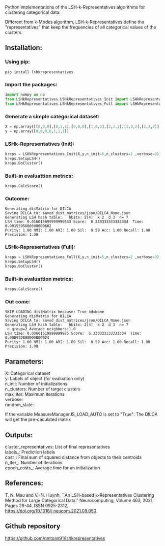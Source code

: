 Python implementations of the LSH-k-Representatives algorithms for clustering categorical data:

Different from k-Modes algorithm, LSH-k-Representatives define the "representatives" that keep the frequencies of all categorical values of the clusters.

## Installation:
### Using pip: 
```shell
pip install lshkrepresentatives
```

### Import the packages:
```python
import numpy as np
from LSHkRepresentatives.LSHkRepresentatives_Init import LSHkRepresentatives_Init
from LSHkRepresentatives.LSHkRepresentatives_Full import LSHkRepresentatives_Full
```
### Generate a simple categorical dataset:

```python
X = np.array([[0,0,0],[0,1,1],[0,0,0],[1,0,1],[2,2,2],[2,3,2],[2,3,2]])
y = np.array([0,0,0,0,1,1,1])
```

### LSHk-Representatives (Init): 

```python
kreps = LSHkRepresentatives_Init(X,y,n_init=5,n_clusters=2 ,verbose=3) #variable y is optional for computing the accuracy score, can be replaced as 'None'. 
kreps.SetupLSH()
kreps.DoCluster()

```

### Built-in evaluattion metrics:
```python
kreps.CalcScore()
```

### Outcome:
```shell
Generating disMatrix for DILCA
Saving DILCA to: saved_dist_matrices/json/DILCA_None.json
Generating LSH hash table:   hbits: 2(4)  k 2  d 3  n= 7
LSH time: 0.016015699999999633 Score:  6.333333333333334  Time: 0.0019595600000000602
Purity: 1.00 NMI: 1.00 ARI: 1.00 Sil:  0.59 Acc: 1.00 Recall: 1.00 Precision: 1.00
```



### LSHk-Representatives (Full): 

```python
kreps = LSHkRepresentatives_Full(X,y,n_init=5,n_clusters=2 ,verbose=3) #variable y is optional for computing the accuracy score, can be replaced as 'None'.
kreps.SetupLSH()
kreps.DoCluster()

```

### Built-in evaluattion metrics:
```python
kreps.CalcScore()
```

### Out come:
```shell
SKIP LOADING distMatrix because: True bd=None
Generating disMatrix for DILCA
Saving DILCA to: saved_dist_matrices/json/DILCA_None.json
Generating LSH hash table:   hbits: 2(4)  k 2  d 3  n= 7
 n_group=2 Average neighbors:1.0
LSH time: 0.00661619999999985 Score:  6.333333333333334  Time: 0.000932080000000024
Purity: 1.00 NMI: 1.00 ARI: 1.00 Sil:  0.59 Acc: 1.00 Recall: 1.00 Precision: 1.00
```

## Parameters:
X: Categorical dataset\
y: Labels of object (for evaluation only)\
n_init: Number of initializations \
n_clusters: Number of target clusters\
max_iter: Maximum iterations\
verbose: \
random_state: 

If the variable MeasureManager.IS_LOAD_AUTO is set to "True": The DILCA will get the pre-caculated matrix
 
## Outputs:
cluster_representatives: List of final representatives\
labels_: Prediction labels\
cost_: Final sum of squared distance from objects to their centroids\
n_iter_: Number of iterations\
epoch_costs_: Average time for an initialization


## References:
T. N. Mau and V.-N. Huynh, ``An LSH-based k-Representatives Clustering Method for Large Categorical Data." Neurocomputing,
			Volume 463, 2021, Pages 29-44, ISSN 0925-2312, https://doi.org/10.1016/j.neucom.2021.08.050.

## Github repository
https://github.com/nmtoan91/lshkrepresentatives